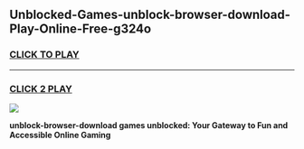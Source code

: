 
## Unblocked-Games-unblock-browser-download-Play-Online-Free-g324o
<h3>
<a href="https://premium76.site?title=unblock-browser-download&ref=26A">CLICK TO PLAY</a></h3>
<hr>

<h3>
<a href="https://premium76.site?title=unblock-browser-download&ref=26A">CLICK 2 PLAY</a>
  
</h3>

<a href="https://premium76.site?title=unblock-browser-download&ref=26A"><img src="https://clearcache.store/games.png"></a>


**unblock-browser-download games unblocked: Your Gateway to Fun and Accessible Online Gaming**
